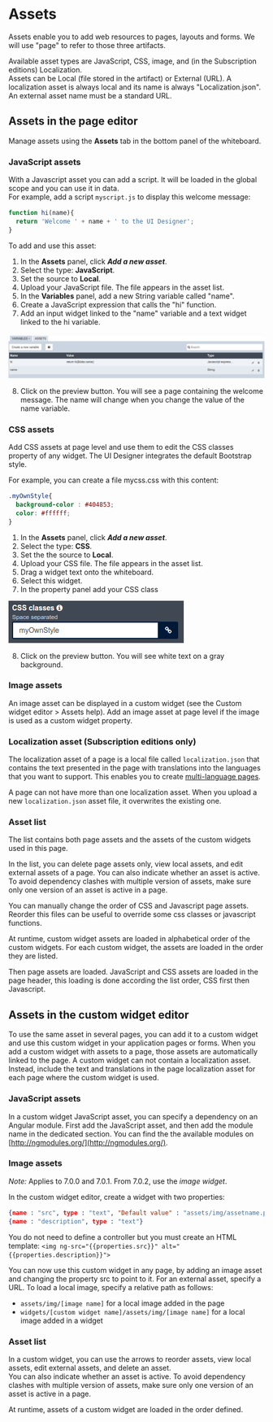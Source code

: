 # Assets

Assets enable you to add web resources to pages, layouts and forms. We will use "page" to refer to those three artifacts. 

Available asset types are JavaScript, CSS, image, and (in the Subscription editions) Localization.   
Assets can be Local (file stored in the artifact) or External (URL). A localization asset is always local and its name is always "Localization.json". An external asset name must be a standard URL.

## Assets in the page editor

Manage assets using the **Assets** tab in the bottom panel of the whiteboard.

### JavaScript assets

With a Javascript asset you can add a script. It will be loaded in the global scope and you can use it in data.  
For example, add a script `myscript.js` to display this welcome message:

```javascript
function hi(name){
  return 'Welcome ' + name + ' to the UI Designer';
}
```
  
To add and use this asset:

1. In the **Assets** panel, click **_Add a new asset_**.
2. Select the type: **JavaScript**.
3. Set the source to **Local**.
4. Upload your JavaScript file. The file appears in the asset list.
5. In the **Variables** panel, add a new String variable called "name".
6. Create a JavaScript expression that calls the "hi" function. 
7. Add an input widget linked to the "name" variable and a text widget linked to the hi variable.  

![JS asset](images/images-6_0/jsasset.png)

8. Click on the preview button. You will see a page containing the welcome message. The name will change when you change the value of the name variable. 

### CSS assets

Add CSS assets at page level and use them to edit the CSS classes property of any widget. The UI Designer integrates the default Bootstrap style. 

For example, you can create a file mycss.css with this content:
```css
.myOwnStyle{
  background-color : #404853;
  color: #ffffff;
}
```

1. In the **Assets** panel, click **_Add a new asset_**.
2. Select the type: **CSS**.
3. Set the the source to **Local**.
4. Upload your CSS file. The file appears in the asset list.
5. Drag a widget text onto the whiteboard.
6. Select this widget.
7. In the property panel add your CSS class  

![CSS asset](images/images-6_0/cssasset.png)

8. Click on the preview button. You will see white text on a gray background.

### Image assets

An image asset can be displayed in a custom widget (see the Custom widget editor \> Assets help). Add an image asset at page level if the image is used as a custom widget property.

### Localization asset (Subscription editions only)

The localization asset of a page is a local file called `localization.json` that contains the text presented in the page with translations into the languages that you want to support. This enables you to create [multi-language pages](multi-language-pages.md).

A page can not have more than one localization asset. When you upload a new `localization.json` asset file, it overwrites the existing one.

### Asset list

The list contains both page assets and the assets of the custom widgets used in this page.

In the list, you can delete page assets only, view local assets, and edit external assets of a page. You can also indicate whether an asset is active. To avoid dependency clashes with multiple version of assets, make sure only one version of an asset is active in a page.

You can manually change the order of CSS and Javascript page assets. Reorder this files can be useful to override some css classes or javascript functions.

At runtime, custom widget assets are loaded in alphabetical order of the custom widgets. For each custom widget, the assets are loaded in the order they are listed. 

Then page assets are loaded. JavaScript and CSS assets are loaded in the page header, this loading is done according the list order, CSS first then Javascript.


## Assets in the custom widget editor

To use the same asset in several pages, you can add it to a custom widget and use this custom widget in your application pages or forms. When you add a custom widget with assets to a page, those assets are automatically linked to the page. A custom widget can not contain a localization asset. Instead, include the text and translations in the page localization asset for each page where the custom widget is used.

### JavaScript assets

In a custom widget JavaScript asset, you can specify a dependency on an Angular module. First add the JavaScript asset, and then add the module name in the dedicated section. You can find the the available modules on [http://ngmodules.org/](http://ngmodules.org/).

### Image assets

_Note:_ Applies to 7.0.0 and 7.0.1\. From 7.0.2, use the _image widget_.

In the custom widget editor, create a widget with two properties:
```json
{name : "src", type : "text", "Default value" : "assets/img/assetname.png"}
{name : "description", type : "text"}
```

You do not need to define a controller but you must create an HTML template: `<img ng-src="{{properties.src}}" alt="{{properties.description}}">`

You can now use this custom widget in any page, by adding an image asset and changing the property src to point to it. For an external asset, specify a URL. To load a local image, specify a relative path as follows:

* `assets/img/[image name]` for a local image added in the page
* `widgets/[custom widget name]/assets/img/[image name]` for a local image added in a widget

### Asset list

In a custom widget, you can use the arrows to reorder assets, view local assets, edit external assets, and delete an asset.  
You can also indicate whether an asset is active. To avoid dependency clashes with multiple version of assets, make sure only one version of an asset is active in a page.

At runtime, assets of a custom widget are loaded in the order defined.
